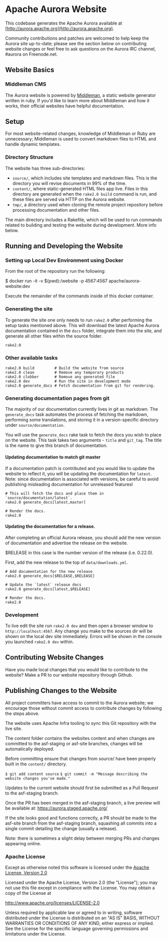 # Apache Aurora Website
This codebase generates the Apache Aurora available at
[http://aurora.apache.org](http://aurora.apache.org).

Community contributions and patches are welcomed to help keep the Aurora site up-to-date;
please see the section below on contributing website changes or feel free to ask questions
on the Aurora IRC channel, #aurora on Freenode.net.

## Website Basics
### Middleman CMS
The Aurora website is powered by [Middleman](http://middlemanapp.com/), a static website generator
written in ruby. If you'd like to learn more about Middleman and how it works, their official
websites have helpful documentation.

## Setup
For most website-related changes, knowledge of Middleman or Ruby are unnecessary; Middleman is
used to convert markdown files to HTML and handle dynamic templates.

### Directory Structure
The website has three sub-directories:

 * `source/`, which includes site templates and markdown files. This is the directory you will
   revise documents in 99% of the time.
 * `content/`, where static-generated HTML files app live. Files in this directory are generated
   when the `rake2.0 build` command is run, and these files are served via HTTP on the Aurora
   website.
 * `tmp/`, a directory used when cloning the remote project repository before processing
   documentation and other files.

The main directory includes a Rakefile, which will be used to run commands related to building and
testing the website during development. More info below.

## Running and Developing the Website

### Setting up Local Dev Environment using Docker
From the root of the repository run the following:

$ docker run -it -v $(pwd):/website -p 4567:4567 apache/aurora-website:dev

Execute the remainder of the commands inside of this docker container.

### Generating the site
To generate the site one only needs to run `rake2.0` after performing the setup
tasks mentioned above. This will download the latest Apache Aurora documentation
contained in the `docs` folder, integrate them into the site, and generate all
other files within the source folder.

    rake2.0

### Other available tasks

    rake2.0 build         # Build the website from source
    rake2.0 clean         # Remove any temporary products
    rake2.0 clobber       # Remove any generated file
    rake2.0 dev           # Run the site in development mode
    rake2.0 generate_docs # Fetch documentation from git for rendering.

### Generating documentation pages from git
The majority of our documentation currently lives in git as markdown.  The `generate_docs`
task automates the process of fetching the markdown, performing some translations, and
storing it in a version-specific directory under `source/documentation`.

You will use the `generate_docs` rake task to fetch the docs you wish to place on the website.
This task takes two arguments - `title` and `git_tag`.  The title is the name to give this branch
of documentation.

#### Updating documentation to match git master
If a documentation patch is contributed and you would like to update the website to reflect
it, you will be updating the documentation for `latest`.
Note: since documentation is associated with versions, be careful to avoid publishing
misleading documentation for unreleased featuresl

    # This will fetch the docs and place them in `source/documentation/latest`.
    rake2.0 generate_docs[latest,master]

    # Render the docs.
    rake2.0

#### Updating the documentation for a release.
After completing an official Aurora release, you should add the new version of documentation and
advertise the release on the website.

$RELEASE in this case is the number version of the release (i.e. 0.22.0).

First, add the new release to the top of `data/downloads.yml`.

    # Add documentation for the new release
    rake2.0 generate_docs[$RELEASE,$RELEASE]

    # Update the `latest` release docs
    rake2.0 generate_docs[latest,$RELEASE]

    # Render the docs.
    rake2.0

### Development
To live edit the site run `rake2.0 dev` and then open a browser window to
`http://localhost:4567`. Any change you make to the sources dir will
be shown on the local dev site immediately. Errors will be shown in the
console you launched `rake2.0 dev` within.

## Contributing Website Changes
Have you made local changes that you would like to contribute to the website?
Make a PR to our website repository through Github.

## Publishing Changes to the Website
All project committers have access to commit to the Aurora website; we encourage those without
commit access to contribute changes by following the steps above.

The website uses Apache Infra tooling to sync this Git repository with the live site.

The content folder contains the websites content and when changes are committed to the asf-staging
or asf-site branches, changes will be automatically deployed.

Before committing ensure that changes from source/ have been properly built in the `content/`
directory.

`$ git add content source`
`$ git commit -m "Message describing the website changes you've made."`

Updates to the current website should first be submitted as a Pull Request to the asf-staging branch.

Once the PR has been merged in the asf-staging branch, a live preview will be available at:
https://aurora.staged.apache.org/

If the site looks good and functions correctly, a PR should be made to the asf-site branch
from the asf-staging branch, squashing all commits into a single commit detailing
the change (usually a release).

Note: there is sometimes a slight delay between merging PRs and
changes appearing online.

### Apache License
Except as otherwise noted this software is licensed under the
[Apache License, Version 2.0](http://www.apache.org/licenses/LICENSE-2.0.html)

Licensed under the Apache License, Version 2.0 (the "License");
you may not use this file except in compliance with the License.
You may obtain a copy of the License at

  http://www.apache.org/licenses/LICENSE-2.0

Unless required by applicable law or agreed to in writing, software
distributed under the License is distributed on an "AS IS" BASIS,
WITHOUT WARRANTIES OR CONDITIONS OF ANY KIND, either express or implied.
See the License for the specific language governing permissions and
limitations under the License.
